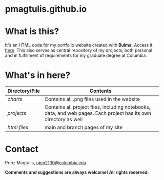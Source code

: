 # pmagtulis.github.io

# What is this?

It's an HTML code for my portfolio website created with **Bulma**. Access it [here](https://pmagtulis.github.io). This also serves as central repository of my
projects, both personal and in fulfillment of requirements for my graduate degree at Columbia.

# What's in here?

|**Directory/File**|**Contents**|
|---|---|
|*charts*|Contains all .png files used in the website|
|*projects*|Contains all project files, including notebooks, data, and web pages. Each project has its own directory as well|
|*html files*|main and branch pages of my site|


# Contact

Prinz Magtulis, [ppm2130@columbia.edu](mailto:ppm2130@columbia.edu)

**Comments and suggestions are always welcome! All rights reserved.**
